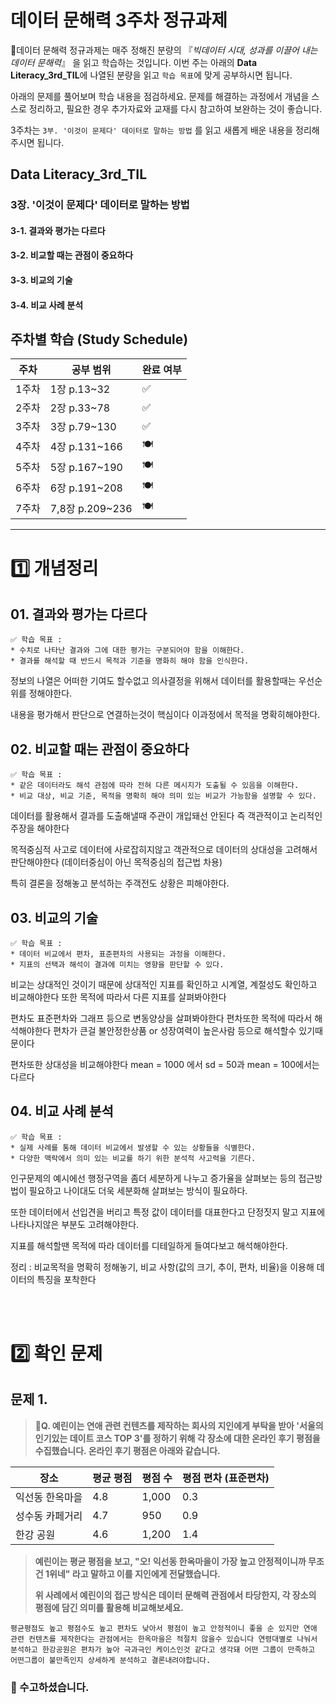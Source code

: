 # 데이터 문해력 3주차 정규과제

📌데이터 문해력 정규과제는 매주 정해진 분량의 『*빅데이터 시대, 성과를 이끌어 내는 데이터 문해력*』 을 읽고 학습하는 것입니다. 이번 주는 아래의 **Data Literacy_3rd_TIL**에 나열된 분량을 읽고 `학습 목표`에 맞게 공부하시면 됩니다.

아래의 문제를 풀어보며 학습 내용을 점검하세요. 문제를 해결하는 과정에서 개념을 스스로 정리하고, 필요한 경우 추가자료와 교재를 다시 참고하여 보완하는 것이 좋습니다.

3주차는 `3부. '이것이 문제다' 데이터로 말하는 방법` 를 읽고 새롭게 배운 내용을 정리해주시면 됩니다.

## Data Literacy_3rd_TIL

### 3장. '이것이 문제다' 데이터로 말하는 방법

#### 3-1. 결과와 평가는 다르다

#### 3-2. 비교할 때는 관점이 중요하다 

#### 3-3. 비교의 기술

#### 3-4. 비교 사례 분석



## 주차별 학습 (Study Schedule)

| 주차  | 공부 범위       | 완료 여부 |
| ----- | --------------- | --------- |
| 1주차 | 1장 p.13~32     | ✅         |
| 2주차 | 2장 p.33~78     | ✅         |
| 3주차 | 3장 p.79~130    | ✅         |
| 4주차 | 4장 p.131~166   | 🍽️         |
| 5주차 | 5장 p.167~190   | 🍽️         |
| 6주차 | 6장 p.191~208   | 🍽️         |
| 7주차 | 7,8장 p.209~236 | 🍽️         |

<!-- 여기까진 그대로 둬 주세요-->



---

# 1️⃣ 개념정리

## 01. 결과와 평가는 다르다

```
✅ 학습 목표 :
* 수치로 나타난 결과와 그에 대한 평가는 구분되어야 함을 이해한다.
* 결과를 해석할 때 반드시 목적과 기준을 명화히 해야 함을 인식한다. 
```

정보의 나열은 어떠한 기여도 할수없고 의사결정을 위해서 데이터를 활용할때는 우선순위를 정해야한다.

내용을 평가해서 판단으로 연결하는것이 핵심이다 이과정에서 목적을 명확히해야한다.



## 02. 비교할 때는 관점이 중요하다

```
✅ 학습 목표 :
* 같은 데이터라도 해석 관점에 따라 전혀 다른 메시지가 도출될 수 있음을 이해한다.
* 비교 대상, 비교 기준, 목적을 명확히 해야 의미 있는 비교가 가능함을 설명할 수 있다. 
```

데이터를 활용해서 결과를 도출해낼때 주관이 개입돼선 안된다 즉 객관적이고 논리적인 주장을 해야한다


목적중심적 사고로 데이터에 사로잡히지않고 객관적으로 데이터의 상대성을 고려해서 판단해야한다 (데이터중심이 아닌 목적중심의 접근법 차용)

특히 결론을 정해놓고 분석하는 주객전도 상황은 피해야한다.


## 03. 비교의 기술

```
✅ 학습 목표 :
* 데이터 비교에서 편차, 표준편차의 사용되는 과정을 이해한다.
* 지표의 선택과 해석이 결과에 미치는 영향을 판단할 수 있다. 
```

비교는 상대적인 것이기 때문에 상대적인 지표를 확인하고 시계열, 계절성도 확인하고 비교해야한다 또한 목적에 따라서 다른 지표를 살펴봐야한다

편차도 표준편차와 그래프 등으로 변동양상을 살펴봐야한다
편차또한 목적에 따라서 해석해야한다 편차가 큰걸 불안정한상품 or 성장여력이 높은사람 등으로 해석할수 있기때문이다

편차또한 상대성을 비교해야한다 mean = 1000 에서 sd = 50과 mean = 100에서는 다르다


## 04. 비교 사례 분석 

~~~
✅ 학습 목표 :
* 실제 사례를 통해 데이터 비교에서 발생할 수 있는 상황들을 식별한다.
* 다양한 맥락에서 의미 있는 비교를 하기 위한 분석적 사고력을 기른다. 
~~~

인구문제의 예시에선 행정구역을 좀더 세분하게 나누고 증가율을 살펴보는 등의 접근방법이 필요하고 나이대도 더욱 세분화해 살펴보는 방식이 필요하다.

또한 데이터에서 선입견을 버리고 특정 값이 데이터를 대표한다고 단정짓지 말고 지표에 나타나지않은 부분도 고려해야한다.

지표를 해석할땐 목적에 따라 데이터를 디테일하게 들여다보고 해석해야한다.

정리 : 비교목적을 명확히 정해놓기, 비교 사항(값의 크기, 추이, 편차, 비율)을 이용해 데이터의 특징을 포착한다


<br>
<br>

# 2️⃣ 확인 문제

## 문제 1.

> **🧚Q. 예린이는 연애 관련 컨텐츠를 제작하는 회사의 지인에게 부탁을 받아 '서울의 인기있는 데이트 코스 TOP 3'를 정하기 위해 각 장소에 대한 온라인 후기 평점을 수집했습니다. 온라인 후기 평점은 아래와 같습니다.**

| **장소**        | **평균 평점** | **평점 수** | **평점 편차 (표준편차)** |
| --------------- | ------------- | ----------- | ------------------------ |
| 익선동 한옥마을 | 4.8           | 1,000       | 0.3                      |
| 성수동 카페거리 | 4.7           | 950         | 0.9                      |
| 한강 공원       | 4.6           | 1,200       | 1.4                      |

> **예린이는 평균 평점을 보고, "오! 익선동 한옥마을이 가장 높고 안정적이니까 무조건 1위네" 라고 말하고 이를 지인에게 전달했습니다.**
>
> **위 사례에서 예린이의 접근 방식은 데이터 문해력 관점에서 타당한지, 각 장소의 평점에 담긴 의미를 활용해 비교해보세요.**



<!--학습한 개념을 활용하여 자유롭게 설명해 보세요. 구체적인 예시를 들어 설명하면 더욱 좋습니다.-->

```
평균평점도 높고 평점수도 높고 편차도 낮아서 평점이 높고 안정적이니 좋을 순 있지만 연애 관련 컨텐츠를 제작한다는 관점에서는 한옥마을은 적절치 않을수 있습니다 연령대별로 나눠서 분석하고 한강공원은 편차가 높아 극과극인 케이스인것 같다고 생각돼 어떤 그룹이 만족하고 어떤그룹이 불만족인지 상세하게 분석하고 결론내려야합니다.
```

### 🎉 수고하셨습니다.

